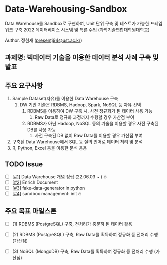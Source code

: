 
# Data-Warehousing-Sandbox

Data Warehouse를 Sandbox로 구현하여, Unit 단위 구축 및 테스트가 가능한 프레임워크 구축
2022 데이터베이스 시스템 및 특론 수업 (과학기술연합대학원대학교)

Author. 정현재 (presentj94@ust.ac.kr)

## 과제명: 빅데이터 기술을 이용한 데이터 분석 사례 구축 및 발표

## 주요 요구사항

1. Sample Dataset(자유)를 이용한 Data Warehouse 구축
   1. DW 기반 기술은 RDBMS, Hadoop, Spark, NoSQL 등 자유 선택
      1. RDBMS를 이용하여 DW 구축 시, 사전 정규화가 된 데이터 사용 가능
         1. Raw Data로 정규화 과정까지 수행할 경우 가산점 부여
      2. RDBMS가 아닌 Hadoop, NoSQL 등의 기술을 이용할 경우 사전 구축된 DB를 사용 가능
         1. 사전 구축된 DB 없이 Raw Data를 이용할 경우 가산점 부여
2. 구축된 Data Warehouse에서 SQL 등 질의 언어로 데이터 처리 및 분석
3. R, Python, Excel 등을 이용한 분석 응용

## TODO Issue

- [ ] [[#1]](https://github.com/PresentJay/data-warehousing-sandbox/issues/1) Data Warehouse 개념 정립 (22.06.03 ~ ) :fire:
- [ ] [[#2]](https://github.com/PresentJay/data-warehousing-sandbox/issues/2) Enrich Document
- [ ] [[#3]](https://github.com/PresentJay/data-warehousing-sandbox/issues/3) fake-data-generator in python
- [ ] [[#4]](https://github.com/PresentJay/data-warehousing-sandbox/issues/4) sandbox management: init :fire:

## 주요 목표 마일스톤

- [ ] (1) RDBMS (PostgreSQL) 구축, 전처리가 충분히 된 데이터 활용
- [ ] (2) RDBMS (PostgreSQL) 구축, Raw Data를 획득하여 정규화 등 전처리 수행 (가산점)
- [ ] (3) NoSQL (MongoDB) 구축, Raw Data를 획득하여 정규화 등 전처리 수행 (가산점)

